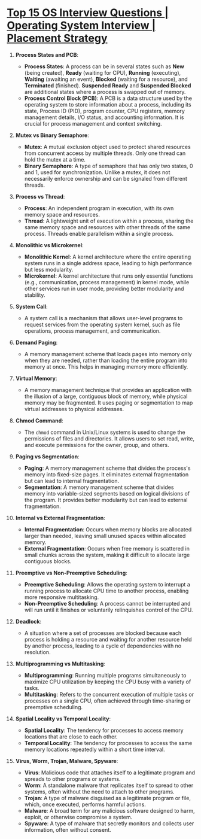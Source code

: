 

# [Top 15 OS Interview Questions | Operating System Interview | Placement Strategy](https://youtu.be/K1GFwYzCQlw)

1. **Process States and PCB**:
   - **Process States**: A process can be in several states such as **New** (being created), **Ready** (waiting for CPU), **Running** (executing), **Waiting** (awaiting an event), **Blocked** (waiting for a resource), and **Terminated** (finished). **Suspended Ready** and **Suspended Blocked** are additional states where a process is swapped out of memory.
   - **Process Control Block (PCB)**: A PCB is a data structure used by the operating system to store information about a process, including its state, Process ID (PID), program counter, CPU registers, memory management details, I/O status, and accounting information. It is crucial for process management and context switching.

2. **Mutex vs Binary Semaphore**:
   - **Mutex**: A mutual exclusion object used to protect shared resources from concurrent access by multiple threads. Only one thread can hold the mutex at a time.
   - **Binary Semaphore**: A type of semaphore that has only two states, 0 and 1, used for synchronization. Unlike a mutex, it does not necessarily enforce ownership and can be signaled from different threads.

3. **Process vs Thread**:
   - **Process**: An independent program in execution, with its own memory space and resources.
   - **Thread**: A lightweight unit of execution within a process, sharing the same memory space and resources with other threads of the same process. Threads enable parallelism within a single process.

4. **Monolithic vs Microkernel**:
   - **Monolithic Kernel**: A kernel architecture where the entire operating system runs in a single address space, leading to high performance but less modularity.
   - **Microkernel**: A kernel architecture that runs only essential functions (e.g., communication, process management) in kernel mode, while other services run in user mode, providing better modularity and stability.

5. **System Call**:
   - A system call is a mechanism that allows user-level programs to request services from the operating system kernel, such as file operations, process management, and communication.

6. **Demand Paging**:
   - A memory management scheme that loads pages into memory only when they are needed, rather than loading the entire program into memory at once. This helps in managing memory more efficiently.

7. **Virtual Memory**:
   - A memory management technique that provides an application with the illusion of a large, contiguous block of memory, while physical memory may be fragmented. It uses paging or segmentation to map virtual addresses to physical addresses.

8. **Chmod Command**:
   - The `chmod` command in Unix/Linux systems is used to change the permissions of files and directories. It allows users to set read, write, and execute permissions for the owner, group, and others.

9. **Paging vs Segmentation**:
   - **Paging**: A memory management scheme that divides the process's memory into fixed-size pages. It eliminates external fragmentation but can lead to internal fragmentation.
   - **Segmentation**: A memory management scheme that divides memory into variable-sized segments based on logical divisions of the program. It provides better modularity but can lead to external fragmentation.

10. **Internal vs External Fragmentation**:
    - **Internal Fragmentation**: Occurs when memory blocks are allocated larger than needed, leaving small unused spaces within allocated memory.
    - **External Fragmentation**: Occurs when free memory is scattered in small chunks across the system, making it difficult to allocate large contiguous blocks.

11. **Preemptive vs Non-Preemptive Scheduling**:
    - **Preemptive Scheduling**: Allows the operating system to interrupt a running process to allocate CPU time to another process, enabling more responsive multitasking.
    - **Non-Preemptive Scheduling**: A process cannot be interrupted and will run until it finishes or voluntarily relinquishes control of the CPU.

12. **Deadlock**:
    - A situation where a set of processes are blocked because each process is holding a resource and waiting for another resource held by another process, leading to a cycle of dependencies with no resolution.

13. **Multiprogramming vs Multitasking**:
    - **Multiprogramming**: Running multiple programs simultaneously to maximize CPU utilization by keeping the CPU busy with a variety of tasks.
    - **Multitasking**: Refers to the concurrent execution of multiple tasks or processes on a single CPU, often achieved through time-sharing or preemptive scheduling.

14. **Spatial Locality vs Temporal Locality**:
    - **Spatial Locality**: The tendency for processes to access memory locations that are close to each other.
    - **Temporal Locality**: The tendency for processes to access the same memory locations repeatedly within a short time interval.

15. **Virus, Worm, Trojan, Malware, Spyware**:
    - **Virus**: Malicious code that attaches itself to a legitimate program and spreads to other programs or systems.
    - **Worm**: A standalone malware that replicates itself to spread to other systems, often without the need to attach to other programs.
    - **Trojan**: A type of malware disguised as a legitimate program or file, which, once executed, performs harmful actions.
    - **Malware**: A broad term for any malicious software designed to harm, exploit, or otherwise compromise a system.
    - **Spyware**: A type of malware that secretly monitors and collects user information, often without consent.
